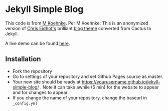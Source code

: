 # Jekyll Simple Blog

This code is from [M Koehnke](http://mkoehnke.github.io).  Per M Koehnke: This is an anonymized version of [Chris Eidhof's](http://github.com/chriseidhof) brilliant [blog theme](http://github.com/chriseidhof/chris.eidhof.nl) converted from Cactus to Jekyll.

A live demo can be found [here](http://rverse-tutorials.github.io/jekyll-simple-blog/).

## Installation
* Fork the repository
* Go to settings of your repository and set Github Pages source as master.
* Your new site should be ready at https://yourusername.github.io/jekyll-simple-blog/ . Note it can take awhile (5 min) for the website to appear and for changes to appear.
* If you change the name of your repository, change the baseurl in `_config.yml`

